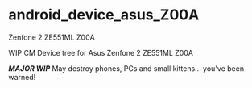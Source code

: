 # android_device_asus_Z00A
Zenfone 2 ZE551ML Z00A

WIP CM Device tree for Asus Zenfone 2 ZE551ML Z00A

***MAJOR WIP***
May destroy phones, PCs and small kittens... you've been warned!
